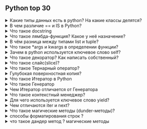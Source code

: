 <h2>Python top 30</h2>
<details>
<summary>Какие типы данных есть в python? На какие классы делятся?</summary>
<br>
Типы данных в Python
В Python есть несколько стандартных типов данных:
<ol>
<li>Numbers (числа)</li>

<li>Strings (строки)</li>

<li>Lists (списки)</li>

<li>Dictionaries (словари)</li>

<li>Tuples (кортежи)</li>

<li>Sets (множества)</li>

<li>Boolean (логический тип данных)</li>
</ol>
Эти типы данных можно, в свою очередь, классифицировать по нескольким признакам:
 <li>изменяемые (списки, словари и множества)
 <li>неизменяемые (числа, строки и кортежи)
 <li>упорядоченные (списки, кортежи, строки и словари)
 <li>неупорядоченные (множества)
Содержание раздела:</details>


<details>
<summary>В чем различие == и IS в Python?
</summary>
<br>
- оператор==проверяет равенство значений двух объектов
- оператор is проверяет идентичность самих объектов. Его используют, чтобы удостовериться, что переменные указывают на один и тот же объект в памяти

Python (CPython, если быть точнее) в целях производительности кеширует короткие строки и малые целые числа, поэтому возможны такие казусы:

>>> str1 = 'hello'
>>> str2 = 'hello'
>>> str1 == str2
True
>>> str1 is str2
True
>>>


Но стоит сделать строку длиннее и всё встаёт на свои места:

>>> str1 = 'hello, my crazy world'
>>> str2 = 'hello, my crazy world'
>>> str1 == str2
True
>>> str1 is str2
False
</details>

<details>
<summary>Что такое docstring
</summary>
<br>
 "Это своеобразный секретный код, который разработчики используют, чтобы напоминать себе через полгода, что именно делает их код.
</details>

<details>
<summary>Что такое лямбда-функция? Какое у неё назначение?
</summary>
<br>
Лямбда-функция (a.k.a *"анонимная функция"*) - это функция, которая определяется в одной строке кода без использования ключевого слова `def`.
В Python лямбда-функция определяется с помощью ключевого слова lambda, за которым следует список аргументов через запятую, затем символ :, и наконец, тело функции.

Например, чтобы определить лямбда-функцию, которая удваивает свой аргумент, можно написать:
double = lambda x: x * 2

</details>



<details>
<summary>В чём разница между типами list и tuple?
</summary>
<br>
 Основная разница между ними заключается в том, что список может быть изменен (мутабельный тип), а кортеж является неизменяемым (иммутабельным типом).

Различие в изменяемости во многом определяет отличие между списком и кортежем в скорости доступа к элементам. 
За счет того, что кортежи являются неизменным типом данных, они обрабатываются быстрее, чем списки.

Ну и да, для создания списка в Python используется квадратная скобка, а для создания кортежа используется круглая скобка. Вот примеры использования списков и кортежей:
</details>



<details>
<summary>Что такое *args и kwargs в определении функции?
</summary>
<br>
*args и **kwargs в определении функции в Python позволяют передавать переменное количество аргументов в функцию. *args используется для передачи неименованных аргументов 
(можно передать сколько угодно аргументов в виде кортежа), а **kwargs — для передачи именованных аргументов 
(позволяет передать любое количество аргументов в виде словаря).</details>


<details>
<summary>Зачем в python используется ключевое слово self?
</summary>
<br>
В Python ключевое слово self используется для обращения к текущему объекту класса. 
Оно передается как первый аргумент в методы класса и позволяет работать с атрибутами и методами объекта класса внутри этих методов.
</details>

<details>
<summary>Что такое декоратор? Как написать собственный?
</summary>
<br>

Декоратор в Python - это функция, которая позволяет изменить поведение другой функции, добавляя к ней дополнительный функционал без изменения её кода

Декоратор в Python - это функция, которая принимает другую функцию в качестве аргумента и расширяет ее функциональность без изменения ее кода.
Декораторы могут использоваться для добавления логирования, проверки аутентификации, тайминга выполнения и ещё кучи полезных штук.
</details>


<details>
<summary>Что такое слайс(slice)?
</summary>
<br>
sequence[start:end:step]
</details>

<details>
<summary>Что такое Тернарный оператор?
</summary>
<br>
обычный if одной строке
</details>

<details>
<summary>Гулубокая поверхностная копия?
</summary>
<br>
Метод copy() создает поверхностную копию объекта, то есть создает новый объект, который содержит ссылки на те же объекты, что и исходный объект.
Если вы измените какой-либо из этих объектов, изменения отразятся и на копии, и на исходном объекте.

Метод deepcopy() создает глубокую копию объекта, то есть создает новый объект, который содержит копии всех объектов, на которые ссылаются элементы исходного объекта. 
Если вы измените какой-либо из этих объектов, изменения не отразятся на копии или на исходном объекте.

import copy

new_list = old_list.copy()

new_list = copy.deepcopy(old_list)

</details>


<details>
<summary>Что такое Итератор в Python
</summary>
<br>
Итератор в Python - это объект, который позволяет перебирать элементы коллекции по одному, не раскрывая детали своей реализации.
</details>


<details>
<summary>Что такое Генератор 
</summary>
<br>
Генератор в Python - это функция, которая возвращает итератор, который можно перебирать по одному элементу за раз, генерируя значения по мере необходимости,
что позволяет эффективно работать с большими данными и экономить память.
</details>


<details>
<summary>Чем Итератор отличается от  Генератора
</summary>
<br>
Итератор в Python - это любой объект, который реализует методы __iter__() и __next__(), позволяющие последовательно перебирать элементы коллекции.

Генератор - это специальный вид функции, который возвращает итератор, поэтому генератор является одним из способов создания итераторов в Python. 
Генераторы создаются с использованием ключевого слова yield и позволяют эффективно создавать итерируемые последовательности без хранения всех значений в памяти сразу.

Таким образом, главное отличие между итератором и генератором заключается в том, что генератор - это специальный вид функции для создания итераторов, 
в то время как итератор - это любой объект, который может быть перебран по одному элементу за раз.
</details>


<details>
<summary>Что такое контекстный менеджер?
</summary>
<br>
Контекстный менеджер в Python - это объект, который позволяет определить блок кода, который должен быть выполнен с определенным контекстом, например, открытие и
закрытие файла, установка и снятие блокировки, управление транзакциями и т. д. Контекстные менеджеры используются с помощью ключевого слова with и обеспечивают 
безопасное и эффективное управление ресурсами в Python.
</details>


<details>
<summary>Для чего используется ключевое слово yield?
</summary>
<br>
Ключевое слово yield в Python используется внутри функций для создания генераторов. Оно позволяет функции временно приостанавливать свое выполнение и возвращать 
значение в вызывающий код без завершения функции. Когда вызывается генератор, он создает объект-итератор, который может последовательно возвращать значения, 
возвращаемые оператором yield, по одному за раз. Это позволяет генерировать значения "на лету" без необходимости хранения их всех в памяти сразу, что полезно при 
работе с большими наборами данных или бесконечными последовательностями.
</details>


<details>
<summary>Чем отличаются iter и next?
</summary>
<br>
__iter__() и __next__() - это методы, используемые для создания итераторов в Python.

- __iter__() - это метод, который возвращает сам объект итератора. Он вызывается при вызове функции iter() для объекта и должен вернуть итератор.

- __next__() - это метод, который возвращает следующий элемент в последовательности. Он вызывается при вызове функции next() для итератора и возвращает следующий 
- элемент в последовательности. Если больше элементов нет, метод должен вызвать исключение StopIteration.
</details>


<details>
<summary>Что такое магические методы (dunder-методы)?
</summary>
<br>
Магические методы, также известные как "дандер-методы" (от "double underscore"), это специальные методы в Python, имена которых начинаются и заканчиваются на 
два подчеркивания (например, __init__, __repr__, `__len__`). Они позволяют программистам определять специальное поведение для пользовательских объектов в различных 
ситуациях.

В контексте автоматизации тестирования на Python магические методы могут быть важными для эффективной разработки тестовых сценариев и фреймворков. Некоторые из
наиболее часто используемых магических методов в QA Automation включают:

1. __init__: Используется для инициализации объектов, в том числе для инициализации страниц или элементов интерфейса веб-приложения перед выполнением тестовых действий.

2. __str__ и __repr__: Может использоваться для представления объектов в виде строк для отладки, логирования или генерации отчетов о выполненных тестах.

3. __len__: Используется для определения размера коллекций или структур данных, что может быть полезно при проверке корректности возвращаемых результатов или
состояния системы.

4. __enter__ и __exit__: Могут быть использованы для создания контекстных менеджеров, обеспечивающих корректное управление ресурсами (например, открытие и закрытие
файлов, соединений с базой данных) в тестах.

5. __getitem__: Может быть полезен для доступа к элементам в структурах данных, таких как списки, словари или кортежи, что часто используется при проверке ожидаемых
результатов тестов.
</details>


<details>
<summary>способы форматирования строк ? 
</summary>
<br>
конкатенацию, ф-стринг, еще есть формат и куча вариаций как форматировать
</details>


<details>
<summary> что такое дандер метод ? магические методы
</summary>
<br>
это методы в классе которые отвечают за какое то действие, все действия в пайтон оно даже на уровне интерпритатора 
работает через дандер методы например ITER и NEXT для итерации , например когда мы используем обычный цыкл фор то он
просто вызывает постоянно NEXT у итерейбл обьекта и мы получаем следующий обьект итерации</details>





